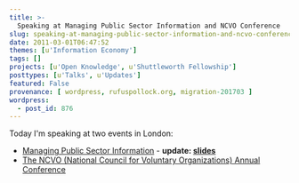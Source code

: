 ```yaml
---
title: >-
  Speaking at Managing Public Sector Information and NCVO Conference
slug: speaking-at-managing-public-sector-information-and-ncvo-conference
date: 2011-03-01T06:47:52
themes: [u'Information Economy']
tags: []
projects: [u'Open Knowledge', u'Shuttleworth Fellowship']
posttypes: [u'Talks', u'Updates']
featured: False
provenance: [ wordpress, rufuspollock.org, migration-201703 ]
wordpress:
  - post_id: 876
---
```


Today I'm speaking at two events in London:

 * [Managing Public Sector Information][managing] - **update: [slides][managing-slides]**
 * [The NCVO (National Council for Voluntary Organizations) Annual Conference][ncvo]

[managing-slides]: http://m.okfn.org/files/talks/managing_public_sector_information_20110301/index.html

[managing]: http://www.guardian.co.uk/managing-information
[ncvo]: http://www.ncvo-vol.org.uk/annualconference2011

